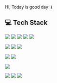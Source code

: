 Hi, Today is good day :)

## 💻 Tech Stack

<img src="https://img.shields.io/badge/HTML5-E34F26?style=flat-square&logo=HTML5&logoColor=white"/> <img src="https://img.shields.io/badge/CSS3-1572B6?style=flat-square&logo=CSS3&logoColor=white"/> <img src="https://img.shields.io/badge/Javascript-F7DF1E?style=flat-square&logo=Javascript&logoColor=white"/> <img src="https://img.shields.io/badge/Typescript-F7DF1E?style=flat-square&logo=Typescript&logoColor=white"/>  <img src="https://img.shields.io/badge/CSharp-239120?style=flat-square&logo=CSharp&logoColor=white"/>

<img src="https://img.shields.io/badge/React-61DAFB?style=flat-square&logo=React&logoColor=white"/> <img src="https://img.shields.io/badge/Next.js-61DAFB?style=flat-square&logo=nextdotjs&logoColor=white"/> <img src="https://img.shields.io/badge/DotNet-512BD4?style=flat-square&logo=DotNet&logoColor=white"/>

<img src="https://img.shields.io/badge/MySQL-4479A1?style=flat-square&logo=MySQL&logoColor=white"/> <img src="https://img.shields.io/badge/MariaDB-003545?style=flat-square&logo=MariaDB&logoColor=white"/>

<img src="https://img.shields.io/badge/GitHub-181717?style=flat-square&logo=GitHub&logoColor=white"/>

![](http://github-profile-summary-cards.vercel.app/api/cards/profile-details?username=Hwang-gPwls&theme=nord_dark)
![](http://github-profile-summary-cards.vercel.app/api/cards/repos-per-language?username=yceffort&theme=nord_dark)
![](http://github-profile-summary-cards.vercel.app/api/cards/most-commit-language?username=yceffort&theme=nord_dark)
